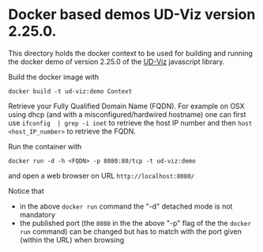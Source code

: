 # Docker based demos UD-Viz version 2.25.0.
This directory holds the docker context to be used for building 
and running the docker demo of version 2.25.0 of the 
[UD-Viz](https://github.com/VCityTeam/UD-Viz) javascript library.

Build the docker image with
```
docker build -t ud-viz:demo Context
```

Retrieve your Fully Qualified Domain Name (FQDN). For example on OSX using
dhcp (and with a misconfigured/hardwired hostname) one can first use
`ifconfig  | grep -i inet` to retrieve the host IP number
and then `host <host_IP_number>` to retrieve the FQDN.

Run the container with
```
docker run -d -h <FQDN> -p 8080:80/tcp -t ud-viz:demo
```
and open a web browser on URL `http://localhost:8080/`

Notice that 
 * in the above `docker run` command the "-d" detached mode is not mandatory
 * the published port (the `8080` in the the above "-p" flag of the the 
   `docker run` command) can be changed but has to match with the port given
   (within the URL) when browsing
